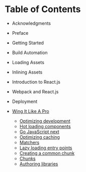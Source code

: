 # Table of Contents

* Acknowledgments
* Preface
* Getting Started
* Build Automation
* Loading Assets
* Inlining Assets
* Introduction to React.js
* Webpack and React.js
* Deployment

* [Wing It Like A Pro](Wing-It-Like-a-Pro)
    * [Optimizing development](Optimizing-development)
    * [Hot loading components](Hot-loading-components)
    * [Go JavaScript next](Javascript-next)
    * [Optimizing caching](Optimizing-caching)
    * [Matchers](Matchers)
    * [Lazy loading entry points](Lazy-loading-entry-points)
    * [Creating a common chunk](Creating-a-common-bundle)
    * [Chunks](Understanding-chunks)
    * [Authoring libraries](Authoring-libraries)
